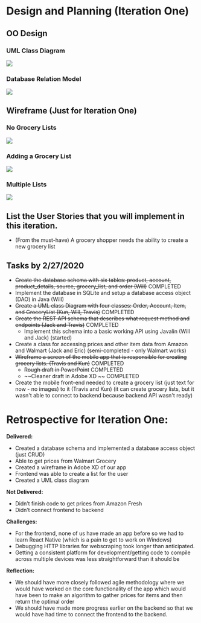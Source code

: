 # Design and Planning (Iteration One)
## OO Design
### UML Class Diagram
![](https://github.com/jhu-oose/2020-spring-group-CompareCarts/blob/master/docs/resources/iteration_one_assets/uml.png)

### Database Relation Model
![](https://github.com/jhu-oose/2020-spring-group-CompareCarts/blob/master/docs/resources/iteration_one_assets/dbrm.png)

## Wireframe (Just for Iteration One)
### No Grocery Lists
![](https://github.com/jhu-oose/2020-spring-group-CompareCarts/blob/master/docs/resources/iteration_one_assets/Empty%20Shopping%20List.png)
### Adding a Grocery List
![](https://github.com/jhu-oose/2020-spring-group-CompareCarts/blob/master/docs/resources/iteration_one_assets/Adding%20a%20Grocery%20List.png)
### Multiple Lists
![](https://github.com/jhu-oose/2020-spring-group-CompareCarts/blob/master/docs/resources/iteration_one_assets/Multiple%20Lists.png)

## List the User Stories that you will implement in this iteration.
* (From the must-have) A grocery shopper needs the ability to create a new grocery list

## Tasks by 2/27/2020
* ~~Create the database schema with six tables: product, account, product_details, source, grocery_list, and order (Will)~~ COMPLETED
* Implement the database in SQLite and setup a database access object (DAO) in Java (Will)
* ~~Create a UML class Diagram with four classes: Order, Account, Item, and GroceryList (Kun, Will, Travis)~~ COMPLETED
* ~~Create the REST API schema that describes what request method and endpoints (Jack and Travis)~~ COMPLETED
    * Implement this schema into a basic working API using Javalin (Will and Jack) (started)
* Create a class for accessing prices and other item data from Amazon and Walmart (Jack and Eric) (semi-completed - only Walmart works)
* ~~Wireframe a screen of the mobile app that is responsible for creating grocery lists. (Travis and Kun)~~ COMPLETED
    * ~~Rough draft in PowerPoint~~ COMPLETED 
    * ~~Cleaner draft in Adobe XD ~~ COMPLETED
* Create the mobile front-end needed to create a grocery list (just text for now - no images) to it (Travis and Kun) (it can create grocery lists, but it wasn't able to connect to backend because backend API wasn't ready)

# Retrospective for Iteration One:
**Delivered:**
* Created a database schema and implemented a database access object (just CRUD)
* Able to get prices from Walmart Grocery
* Created a wireframe in Adobe XD of our app
* Frontend was able to create a list for the user
* Created a UML class diagram

**Not Delivered:**
* Didn’t finish code to get prices from Amazon Fresh
* Didn’t connect frontend to backend

**Challenges:**
* For the frontend, none of us have made an app before so we had to learn React Native (which is a pain to get to work on Windows)
* Debugging HTTP libraries for webscraping took longer than anticipated.
* Getting a consistent platform for development/getting code to compile across multiple devices was less straightforward than it should be

**Reflection:**
* We should have more closely followed agile methodology where we would have worked on the core functionality of the app which would have been to make an algorithm to gather prices for items and then return the optimal order 
* We should have made more progress earlier on the backend so that we would have had time to connect the frontend to the backend. 

